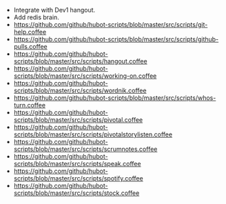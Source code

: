 - Integrate with Dev1 hangout.
- Add redis brain.
- https://github.com/github/hubot-scripts/blob/master/src/scripts/git-help.coffee
- https://github.com/github/hubot-scripts/blob/master/src/scripts/github-pulls.coffee
- https://github.com/github/hubot-scripts/blob/master/src/scripts/hangout.coffee
- https://github.com/github/hubot-scripts/blob/master/src/scripts/working-on.coffee
- https://github.com/github/hubot-scripts/blob/master/src/scripts/wordnik.coffee
- https://github.com/github/hubot-scripts/blob/master/src/scripts/whos-turn.coffee
- https://github.com/github/hubot-scripts/blob/master/src/scripts/pivotal.coffee
- https://github.com/github/hubot-scripts/blob/master/src/scripts/pivotalstorylisten.coffee
- https://github.com/github/hubot-scripts/blob/master/src/scripts/scrumnotes.coffee
- https://github.com/github/hubot-scripts/blob/master/src/scripts/speak.coffee
- https://github.com/github/hubot-scripts/blob/master/src/scripts/spotify.coffee
- https://github.com/github/hubot-scripts/blob/master/src/scripts/stock.coffee